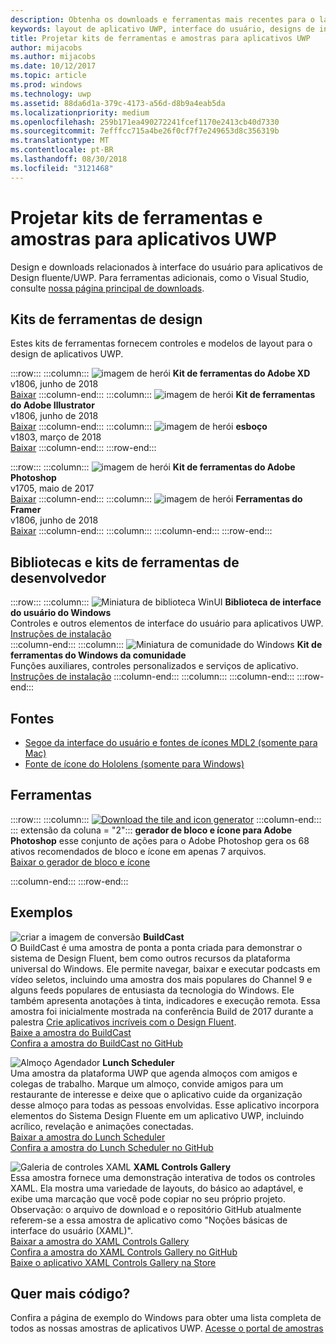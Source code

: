 ```yaml
---
description: Obtenha os downloads e ferramentas mais recentes para o layout da interface do usuário e designs de controle de aplicativos UWP.
keywords: layout de aplicativo UWP, interface do usuário, designs de interface do usuário, downloads, ferramentas UWP
title: Projetar kits de ferramentas e amostras para aplicativos UWP
author: mijacobs
ms.author: mijacobs
ms.date: 10/12/2017
ms.topic: article
ms.prod: windows
ms.technology: uwp
ms.assetid: 88da6d1a-379c-4173-a56d-d8b9a4eab5da
ms.localizationpriority: medium
ms.openlocfilehash: 259b171ea490272241fcef1170e2413cb40d7330
ms.sourcegitcommit: 7efffcc715a4be26f0cf7f7e249653d8c356319b
ms.translationtype: MT
ms.contentlocale: pt-BR
ms.lasthandoff: 08/30/2018
ms.locfileid: "3121468"
---
```

# <a name="design-toolkits-and-samples-for-uwp-apps"></a>Projetar kits de ferramentas e amostras para aplicativos UWP
 

Design e downloads relacionados à interface do usuário para aplicativos de Design fluente/UWP. Para ferramentas adicionais, como o Visual Studio, consulte <a href="https://developer.microsoft.com/downloads">nossa página principal de downloads</a>. 


## <a name="design-toolkits"></a>Kits de ferramentas de design

Estes kits de ferramentas fornecem controles e modelos de layout para o design de aplicativos UWP.

:::row:::
    :::column:::
        ![imagem de herói](images/adobe-xd.png) <b>Kit de ferramentas do Adobe XD</b><br>
        v1806, junho de 2018<br>
        <a href="https://aka.ms/adobexdtoolkit">Baixar</a>
    :::column-end:::
    :::column:::
        ![imagem de herói](images/adobe-illustrator.png) <b>Kit de ferramentas do Adobe Illustrator</b><br>
        v1806, junho de 2018<br>
        <a href="https://aka.ms/adobeillustratortoolkit">Baixar</a>
    :::column-end:::
    :::column:::
        ![imagem de herói](images/sketch.png) <b>esboço</b><br>
        v1803, março de 2018<br>
        <a href="https://aka.ms/sketchtoolkit">Baixar</a>
    :::column-end:::
:::row-end:::

:::row:::
    :::column:::
        ![imagem de herói](images/adobe-photoshop.png) <b>Kit de ferramentas do Adobe Photoshop</b><br>
        v1705, maio de 2017<br>
        <a href="https://aka.ms/adobephotoshoptoolkit">Baixar</a>
    :::column-end:::
    :::column:::
        ![imagem de herói](images/framer.png) <b>Ferramentas do Framer</b><br>
        v1806, junho de 2018<br>
        <a href="https://aka.ms/framertoolkit">Baixar</a>
    :::column-end:::
    :::column:::
    :::column-end:::
:::row-end:::

## <a name="developer-toolkits-and-libraries"></a>Bibliotecas e kits de ferramentas de desenvolvedor

:::row:::
    :::column:::
        ![Miniatura de biblioteca WinUI](images/WinUI-library.png) <b>Biblioteca de interface do usuário do Windows</b><br>
        Controles e outros elementos de interface do usuário para aplicativos UWP.<br/>
        <a href="/uwp/toolkits/winui/getting-started">Instruções de instalação</a><br/>
    :::column-end:::
    :::column:::
        ![Miniatura de comunidade do Windows](images/Windows-community-toolkit.png) <b>Kit de ferramentas do Windows da comunidade</b><br>
        Funções auxiliares, controles personalizados e serviços de aplicativo.<br />
        <a href="/windows/uwpcommunitytoolkit/getting-started">Instruções de instalação</a>
    :::column-end:::
    :::column:::
    :::column-end:::
:::row-end:::

## <a name="fonts"></a>Fontes

* <a href="https://aka.ms/SegoeFonts">Segoe da interface do usuário e fontes de ícones MDL2 (somente para Mac)</a>
* <a href="https://aka.ms/hololensiconfont">Fonte de ícone do Hololens (somente para Windows)</a>

## <a name="tools"></a>Ferramentas

:::row:::
    :::column:::
        <a href="http://go.microsoft.com/fwlink/p/?LinkId=760394"><img src="images/tile-icon-generator.png" alt="Download the tile and icon generator"/></a>
    :::column-end:::
    ::: extensão da coluna = "2"::: **gerador de bloco e ícone para Adobe Photoshop** esse conjunto de ações para o Adobe Photoshop gera os 68 ativos recomendados de bloco e ícone em apenas 7 arquivos. <br/><a href="http://go.microsoft.com/fwlink/p/?LinkId=760394">Baixar o gerador de bloco e ícone</a></p>
    :::column-end:::
:::row-end:::

    
## <a name="samples"></a>Exemplos

![criar a imagem de conversão](images/buildcast.png)
**BuildCast**<br>
O BuildCast é uma amostra de ponta a ponta criada para demonstrar o sistema de Design Fluent, bem como outros recursos da plataforma universal do Windows. Ele permite navegar, baixar e executar podcasts em vídeo seletos, incluindo uma amostra dos mais populares do Channel 9 e alguns feeds populares de entusiasta da tecnologia do Windows. Ele também apresenta anotações à tinta, indicadores e execução remota. Essa amostra foi inicialmente mostrada na conferência Build de 2017 durante a palestra <a href="https://channel9.msdn.com/Events/Build/2017/B8034">Crie aplicativos incríveis com o Design Fluent</a>. <br>
<a href="https://github.com/Microsoft/BuildCast/archive/master.zip">Baixe a amostra do BuildCast</a> <br><a href="https://github.com/Microsoft/BuildCast">Confira a amostra do BuildCast no GitHub</a>

![Almoço Agendador](images/lunchscheduler.png)
**Lunch Scheduler**<br>
Uma amostra da plataforma UWP que agenda almoços com amigos e colegas de trabalho. Marque um almoço, convide amigos para um restaurante de interesse e deixe que o aplicativo cuide da organização desse almoço para todas as pessoas envolvidas. Esse aplicativo incorpora elementos do Sistema Design Fluente em um aplicativo UWP, incluindo acrílico, revelação e animações conectadas. <br/><a href="https://github.com/Microsoft/Windows-appsample-lunch-scheduler/archive/master.zip">Baixar a amostra do Lunch Scheduler</a><br/><a href="https://github.com/Microsoft/Windows-appsample-lunch-scheduler">Confira a amostra do Lunch Scheduler no GitHub</a></p>  

![Galeria de controles XAML](images/xaml-controls-gallery.png)
**XAML Controls Gallery**<br>
Essa amostra fornece uma demonstração interativa de todos os controles XAML. Ela mostra uma variedade de layouts, do básico ao adaptável, e exibe uma marcação que você pode copiar no seu próprio projeto. Observação: o arquivo de download e o repositório GitHub atualmente referem-se a essa amostra de aplicativo como "Noções básicas de interface do usuário (XAML)". <br/><a href="https://github.com/Microsoft/Windows-universal-samples/archive/master.zip">Baixar a amostra do XAML Controls Gallery</a><br/><a href="https://github.com/Microsoft/Windows-universal-samples/tree/master/Samples/XamlUIBasics">Confira a amostra do XAML Controls Gallery no GitHub</a> <br/><a href="https://www.microsoft.com/store/apps/9msvh128x2zt">Baixe o aplicativo XAML Controls Gallery na Store</a></p>

## <a name="want-more-code"></a>Quer mais código?

Confira a página de exemplo do Windows para obter uma lista completa de todos as nossas amostras de aplicativos UWP. <a href="https://developer.microsoft.com/samples">Acesse o portal de amostras</a>

